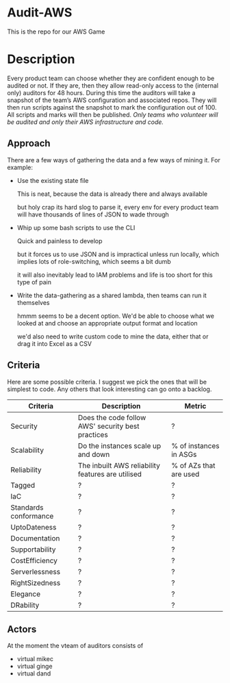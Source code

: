 # Audit-AWS

This is the repo for our AWS Game

# Description

Every product team can choose whether they are confident enough to be audited or not. If they are, then they allow read-only access to the (internal only) auditors for 48 hours. During this time the auditors will take a snapshot of the team’s AWS configuration and associated repos. They will then run scripts against the snapshot to mark the configuration out of 100. All scripts and marks will then be published.
*Only teams who volunteer will be audited and only their AWS infrastructure and code.*
 
## Approach

There are a few ways of gathering the data and a few ways of mining it. For example:
- Use the existing state file

   This is neat, because the data is already there and always available

   but holy crap its hard slog to parse it, every env for every product team will have thousands of lines of JSON to wade through

- Whip up some bash scripts to use the CLI

   Quick and painless to develop

   but it forces us to use JSON and is impractical unless run locally, which implies lots of role-switching, which seems a bit dumb

   it will also inevitably lead to IAM problems and life is too short for this type of pain

- Write the data-gathering as a shared lambda, then teams can run it themselves

   hmmm seems to be a decent option. We'd be able to choose what we looked at and choose an appropriate output format and location

   we'd also need to write custom code to mine the data, either that or drag it into Excel as a CSV

## Criteria

Here are some possible criteria. I suggest we pick the ones that will be simplest to code. Any others that look interesting
can go onto a backlog.
 
| Criteria | Description | Metric
|---|---|---
| Security | Does the code follow AWS' security best practices | ? |
| Scalability | Do the instances scale up and down | % of instances in ASGs |
| Reliability | The inbuilt AWS reliability features are utilised | % of AZs that are used |
| Tagged | ? | ? 
| IaC | ? | ? 
| Standards conformance | ? | ? 
| UptoDateness | ? | ? 
| Documentation | ? | ? 
| Supportability | ? | ? 
| CostEfficiency | ? | ? 
| Serverlessness | ? | ? 
| RightSizedness | ? | ? 
| Elegance | ? | ? 
| DRability | ? | ? 

## Actors

At the moment the vteam of auditors consists of 
- virtual mikec
- virtual ginge
- virtual dand
